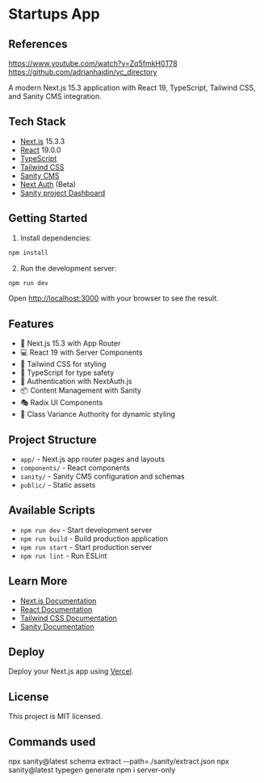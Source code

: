 # Startups App

## References  
https://www.youtube.com/watch?v=Zq5fmkH0T78
https://github.com/adrianhajdin/yc_directory

A modern Next.js 15.3 application with React 19, TypeScript, Tailwind CSS, and Sanity CMS integration.

## Tech Stack

- [Next.js](https://nextjs.org) 15.3.3
- [React](https://react.dev) 19.0.0
- [TypeScript](https://www.typescriptlang.org/)
- [Tailwind CSS](https://tailwindcss.com/)
- [Sanity CMS](https://www.sanity.io/)
- [Next Auth](https://next-auth.js.org/) (Beta)
- [Sanity project Dashboard](https://www.sanity.io/organizations/)

## Getting Started

1. Install dependencies:

```bash
npm install
```

2. Run the development server:

```bash
npm run dev
```

Open [http://localhost:3000](http://localhost:3000) with your browser to see the result.

## Features

- 🚀 Next.js 15.3 with App Router
- 💻 React 19 with Server Components
- 🎨 Tailwind CSS for styling
- 📝 TypeScript for type safety
- 🔐 Authentication with NextAuth.js
- 📦 Content Management with Sanity
- 🎭 Radix UI Components
- 🎨 Class Variance Authority for dynamic styling

## Project Structure

- `app/` - Next.js app router pages and layouts
- `components/` - React components
- `sanity/` - Sanity CMS configuration and schemas
- `public/` - Static assets

## Available Scripts

- `npm run dev` - Start development server
- `npm run build` - Build production application
- `npm run start` - Start production server
- `npm run lint` - Run ESLint

## Learn More

- [Next.js Documentation](https://nextjs.org/docs)
- [React Documentation](https://react.dev)
- [Tailwind CSS Documentation](https://tailwindcss.com/docs)
- [Sanity Documentation](https://www.sanity.io/docs)

## Deploy

Deploy your Next.js app using [Vercel](https://vercel.com/new?utm_medium=default-template&filter=next.js).

## License

This project is MIT licensed.


## Commands used 

npx sanity@latest schema extract --path=./sanity/extract.json
npx sanity@latest typegen generate
npm i server-only